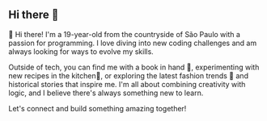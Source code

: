 ## Hi there 👋

<!--
**fferrar1/fferrar1** is a ✨ _special_ ✨ repository because its `README.md` (this file) appears on your GitHub profile.

Here are some ideas to get you started:

- 🔭 I’m currently working on ...
- 🌱 I’m currently learning ...
- 👯 I’m looking to collaborate on ...
- 🤔 I’m looking for help with ...
- 💬 Ask me about ...
- 📫 How to reach me: ...
- 😄 Pronouns: ...
- ⚡ Fun fact: ...
-->
👋 Hi there! I'm a 19-year-old from the countryside of São Paulo with a passion for programming. I love diving into new coding challenges and am always looking for ways to evolve my skills.

Outside of tech, you can find me with a book in hand 📖, experimenting with new recipes in the kitchen🎂, or exploring the latest fashion trends 👗 and historical stories that inspire me. I'm all about combining creativity with logic, and I believe there's always something new to learn.

Let's connect and build something amazing together!
